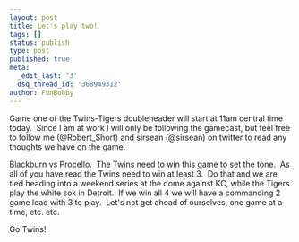 ```yaml
---
layout: post
title: Let's play two!
tags: []
status: publish
type: post
published: true
meta:
  _edit_last: '3'
  dsq_thread_id: '368949312'
author: FunBobby
---
```

Game one of the Twins-Tigers doubleheader will start at 11am central time today.  Since I am at work I will only be following the gamecast, but feel free to follow me (@Robert_Short) and sirsean (@sirsean) on twitter to read any thoughts we have on the game.

Blackburn vs Procello.  The Twins need to win this game to set the tone.  As all of you have read the Twins need to win at least 3.  Do that and we are tied heading into a weekend series at the dome against KC, while the Tigers play the white sox in Detroit.  If we win all 4 we will have a commanding 2 game lead with 3 to play.  Let's not get ahead of ourselves, one game at a time, etc. etc. 

Go Twins!
